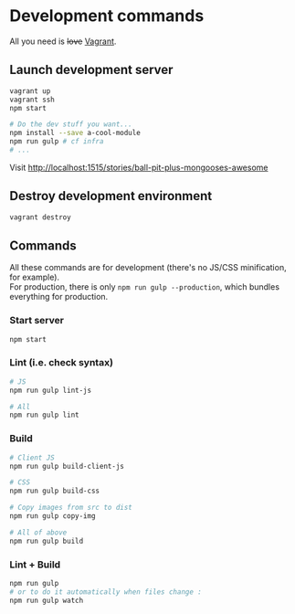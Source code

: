# Development commands
All you need is ~~love~~ [Vagrant](https://www.vagrantup.com/downloads.html).

## Launch development server

```bash
vagrant up
vagrant ssh
npm start

# Do the dev stuff you want...
npm install --save a-cool-module
npm run gulp # cf infra
# ...
```

Visit [http://localhost:1515/stories/ball-pit-plus-mongooses-awesome](http://localhost:1515/stories/ball-pit-plus-mongooses-awesome)

## Destroy development environment

```bash
vagrant destroy
```

## Commands
All these commands are for development (there's no JS/CSS minification, for example).<br>For production, there is only `npm run gulp --production`, which bundles everything for production.

### Start server

```bash
npm start
```

### Lint (i.e. check syntax)

```bash
# JS
npm run gulp lint-js

# All
npm run gulp lint
```

### Build

```bash
# Client JS
npm run gulp build-client-js

# CSS
npm run gulp build-css

# Copy images from src to dist
npm run gulp copy-img

# All of above
npm run gulp build
```

### Lint + Build

```bash
npm run gulp
# or to do it automatically when files change :
npm run gulp watch
```
